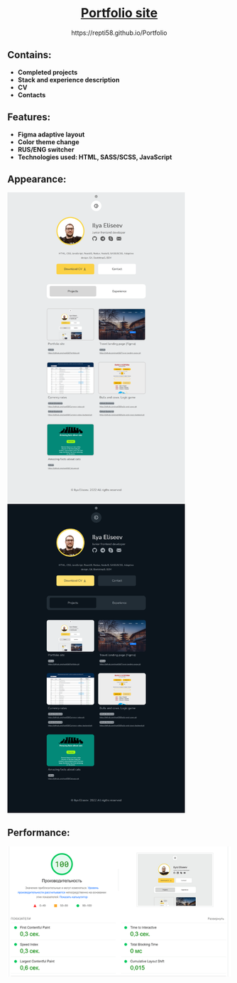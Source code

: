 <h1 align="center">
<a href="https://repti58.github.io/Portfolio">
Portfolio site
</a>
</h1>
<p align="center">
https://repti58.github.io/Portfolio
</p>

## Contains:
- **Completed projects**
- **Stack and experience description**
- **CV**
- **Contacts**

## Features:
- **Figma adaptive layout**
- **Color theme change**
- **RUS/ENG switcher**
- **Technologies used: HTML, SASS/SCSS, JavaScript**

## Appearance:

<a href="https://repti58.github.io/Portfolio">
<img width="400" src="img/fullsize_screen.png">
<img width="400" src="img/fullsize_screen_dark.png">
</a>

## Performance:
<img src="img/performance.png">
